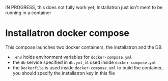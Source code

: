 IN PROGRESS, this does not fully work yet, Installatron just isn't ment to be running in a container

# Installatron docker compose

This compose launches two docker containers, the installatron and the DB.

+ `.env` holds environment variables for `docker-compose.yml`
+ the `db` service specified in `db.yml`, is used inside `docker-compose.yml`
+ the `Dockerfile` is used inside `docker-compose.yml` to build the container, you should specify the installatron key in this file
